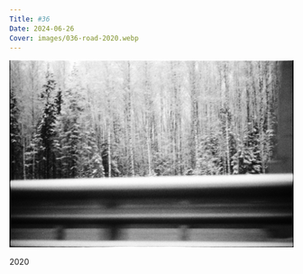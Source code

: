 ```yaml
---
Title: #36
Date: 2024-06-26
Cover: images/036-road-2020.webp
---
```


![Road, 2020](images/036-road-2020@2x.webp)

2020
